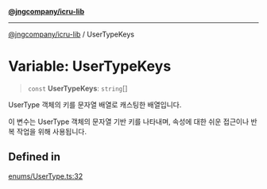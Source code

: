 [**@jngcompany/icru-lib**](../README.md)

***

[@jngcompany/icru-lib](../globals.md) / UserTypeKeys

# Variable: UserTypeKeys

> `const` **UserTypeKeys**: `string`[]

UserType 객체의 키를 문자열 배열로 캐스팅한 배열입니다.

이 변수는 UserType 객체의 문자열 기반 키를 나타내며,
속성에 대한 쉬운 접근이나 반복 작업을 위해 사용됩니다.

## Defined in

[enums/UserType.ts:32](https://github.com/jngcompany/icru-lib/blob/761e262af29fb19aea42bf1fcdb824ee624d8160/src/enums/UserType.ts#L32)
